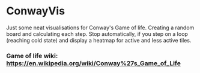 # ConwayVis
Just some neat visualisations for Conway's Game of life. Creating a random board and calculating each step. Stop automatically, if you step on a loop (reaching cold state) and display a heatmap for active and less active tiles. 

### Game of life wiki: https://en.wikipedia.org/wiki/Conway%27s_Game_of_Life
